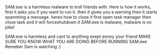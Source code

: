 SAM.exe is a harmless malware to troll friends with.
Here is how it works,
first it asks you if you want to run it.
then it gives you a warning
then it starts spamming a message.
heres how to close it
first open task manager
then close task
and it will forceshutdown it
SAM.exe is malware, malware is no joke!

SAM.exe is harmless and cant to anything exept annoy your friend
MAKE SURE YOU KNOW WHAT YOU ARE DOING BEFORE RUNNING SAM.exe
Remeber Sam is watching :)
